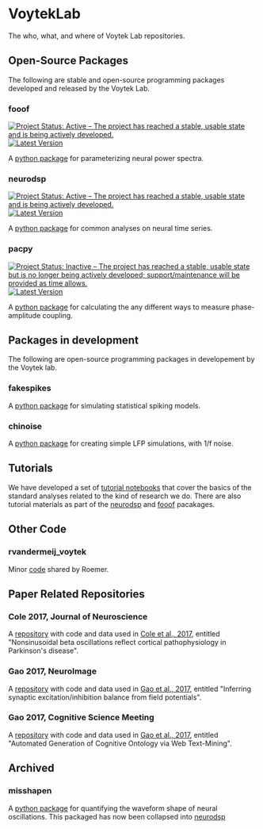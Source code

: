 # VoytekLab

The who, what, and where of Voytek Lab repositories.

## Open-Source Packages

The following are stable and open-source programming packages developed and released by the Voytek Lab. 

### fooof 
[![Project Status: Active – The project has reached a stable, usable state and is being actively developed.](http://www.repostatus.org/badges/latest/active.svg)](http://www.repostatus.org/#active)
[![Latest Version](https://img.shields.io/pypi/v/fooof.svg)](https://pypi.python.org/pypi/fooof/)

A [python package](https://github.com/voytekresearch/fooof) for parameterizing neural power spectra.

### neurodsp
[![Project Status: Active – The project has reached a stable, usable state and is being actively developed.](http://www.repostatus.org/badges/latest/active.svg)](http://www.repostatus.org/#active)
[![Latest Version](https://img.shields.io/pypi/v/neurodsp.svg)](https://pypi.python.org/pypi/neurodsp/)

A [python package](https://github.com/voytekresearch/neurodsp) for common analyses on neural time series. 

### pacpy
[![Project Status: Inactive – The project has reached a stable, usable state but is no longer being actively developed; support/maintenance will be provided as time allows.](http://www.repostatus.org/badges/latest/inactive.svg)](http://www.repostatus.org/#inactive)
[![Latest Version](https://img.shields.io/pypi/v/pacpy.svg)](https://pypi.python.org/pypi/pacpy/)

A [python package](https://github.com/voytekresearch/pacpy) for calculating the any different ways to measure phase-amplitude coupling. 

## Packages in development

The following are open-source programming packages in developement by the Voytek lab. 

### fakespikes

A [python package](https://github.com/voytekresearch/fakespikes) for simulating statistical spiking models. 

### chinoise

A [python package](https://github.com/voytekresearch/chinoise) for creating simple LFP simulations, with 1/f noise.

## Tutorials

We have developed a set of [tutorial notebooks](https://github.com/voytekresearch/tutorials) that cover the basics of the standard analyses related to the kind of research we do. There are also tutorial materials as part of the [neurodsp](https://github.com/voytekresearch/neurodsp/tree/master/tutorials) and [fooof](https://github.com/voytekresearch/fooof/tree/master/tutorial) pacakages. 

## Other Code

### rvandermeij_voytek

Minor [code](https://github.com/voytekresearch/rvandermeij_voytek) shared by Roemer. 

## Paper Related Repositories

### Cole 2017, Journal of Neuroscience

A [repository](https://github.com/voytekresearch/Cole_2017) with code and data used in [Cole et al., 2017](http://www.jneurosci.org/content/37/18/4830), entitled "Nonsinusoidal beta oscillations reflect cortical pathophysiology in Parkinson's disease".

### Gao 2017, NeuroImage

A [repository](https://github.com/voytekresearch/eislope) with code and data used in [Gao et al., 2017](http://www.sciencedirect.com/science/article/pii/S1053811917305621), entitled "Inferring synaptic excitation/inhibition balance from field potentials".

### Gao 2017, Cognitive Science Meeting
A [repository](https://github.com/voytekresearch/identitycrisis) with code and data used in [Gao et al., 2017](https://mindmodeling.org/cogsci2017/papers/0395/index.html), entitled "Automated Generation of Cognitive Ontology via Web Text-Mining".


## Archived

### misshapen

A [python package](https://github.com/voytekresearch/misshapen) for quantifying the waveform shape of neural oscillations. This packaged has now been collapsed into [neurodsp](https://github.com/voytekresearch/neurodsp)
